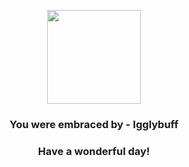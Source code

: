 <p align="center">
    <img src="https://raw.githubusercontent.com/PokeAPI/sprites/master/sprites/pokemon/174.png" width="150" height="150">
</p>
<h3 align="center">You were embraced by - <b>Igglybuff</b></h3>
<h3 align="center">Have a wonderful day!</h3>
